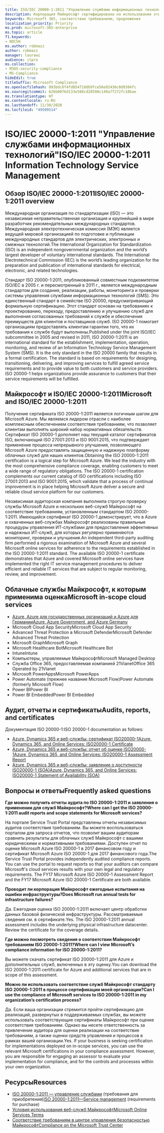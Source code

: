 ```yaml
---
title: ISO/IEC 20000-1:2011 "Управление службами информационных технологий"
description: Корпорация Майкрософт сертифицирована на использование этих стандартов управления службами.
keywords: Microsoft 365, соответствие требованиям, предложения
localization_priority: Priority
ms.prod: microsoft-365-enterprise
ms.topic: article
f1.keywords:
- NOCSH
ms.author: robmazz
author: robmazz
manager: laurawi
audience: itpro
ms.collection:
- M365-security-compliance
- MS-Compliance
hideEdit: true
titleSuffix: Microsoft Compliance
ms.openlocfilehash: 893bdc6f4fd854718db9fce56e92436c0d9384fc
ms.sourcegitcommit: 626b0076d133e588cd28598c149a7f272fc18bae
ms.translationtype: HT
ms.contentlocale: ru-RU
ms.lasthandoff: 11/30/2020
ms.locfileid: "49509514"
---
```

# <a name="isoiec-20000-12011-information-technology-service-management"></a><span data-ttu-id="8e475-104">ISO/IEC 20000-1:2011 "Управление службами информационных технологий"</span><span class="sxs-lookup"><span data-stu-id="8e475-104">ISO/IEC 20000-1:2011 Information Technology Service Management</span></span>

## <a name="isoiec-20000-12011-overview"></a><span data-ttu-id="8e475-105">Обзор ISO/IEC 20000-1:2011</span><span class="sxs-lookup"><span data-stu-id="8e475-105">ISO/IEC 20000-1:2011 overview</span></span>

<span data-ttu-id="8e475-p101">Международная организация по стандартизации (ISO) — это независимая неправительственная организация и крупнейший в мире разработчик рекомендательных международных стандартов. Международная электротехническая комиссия (МЭК) является ведущей мировой организацией по подготовке и публикации международных стандартов для электрических, электронных и смежных технологий.</span><span class="sxs-lookup"><span data-stu-id="8e475-p101">The International Organization for Standardization (ISO) is an independent nongovernmental organization and the world’s largest developer of voluntary international standards. The International Electrotechnical Commission (IEC) is the world’s leading organization for the preparation and publication of international standards for electrical, electronic, and related technologies.</span></span>  
  
<span data-ttu-id="8e475-p102">Стандарт ISO 20000-1:2011, опубликованный совместным подкомитетом ISO/IEC в 2005 г. и пересмотренный в 2011 г., является международным стандартом для создания, реализации, работы, мониторинга и проверки системы управления службами информационных технологий (SMS). Это единственный стандарт в семействе ISO 20000, предусматривающий формальную сертификацию. Этот стандарт основан на требованиях к проектированию, переходу, предоставлению и улучшению служб для выполнения согласованных требований к службе и обеспечения преимуществ для клиентов и поставщиков служб. ISO 20000-1 помогает организациям предоставлять клиентам гарантии того, что их требования к службе будут выполнены.</span><span class="sxs-lookup"><span data-stu-id="8e475-p102">Published under the joint ISO/IEC subcommittee in 2005 and revised in 2011, ISO 20000-1:2011 is an international standard for the establishment, implementation, operation, monitoring, and review of an Information Technology Service Management System (SMS). It is the only standard in the ISO 20000 family that results in a formal certification. The standard is based on requirements for designing, transitioning, delivering, and improving services to fulfill agreed service requirements and to provide value to both customers and service providers. ISO 20000-1 helps organizations provide assurance to customers that their service requirements will be fulfilled.</span></span>

## <a name="microsoft-and-isoiec-20000-12011"></a><span data-ttu-id="8e475-112">Майкрософт и ISO/IEC 20000-1:2011</span><span class="sxs-lookup"><span data-stu-id="8e475-112">Microsoft and ISO/IEC 20000-1:2011</span></span>

<span data-ttu-id="8e475-p103">Получение сертификата ISO 20000-1:2011 является логичным шагом для Microsoft Azure. Мы являемся лидером отрасли с наиболее комплексным обеспечением соответствия требованиям, что позволяет клиентам выполнять широкий набор нормативных обязательств. Сертификат ISO 20000-1 дополняет наш текущий каталог сертификатов ISO, включающий ISO 27001:2013 и ISO 9001:2015, что подтверждает применение процесса непрерывного улучшения, позволяющего Microsoft Azure предоставлять защищенную и надежную платформу облачных служб для наших клиентов.</span><span class="sxs-lookup"><span data-stu-id="8e475-p103">Obtaining the ISO 20000-1:2011 certification is a logical step for Microsoft Azure. We lead the industry with the most comprehensive compliance coverage, enabling customers to meet a wide range of regulatory obligations. The ISO 20000-1 certification complements our current catalog of ISO certifications including ISO 27001:2013 and ISO 9001:2015, which validate that a process of continual improvement is in place helping Microsoft Azure deliver a secure and reliable cloud service platform for our customers.</span></span>  
  
<span data-ttu-id="8e475-p104">Независимая аудиторская компания выполнила строгую проверку службы Microsoft Azure и нескольких веб-служб Майкрософт на соответствие требованиям, установленным стандартом ISO 20000-1:2011. Имеющийся сертификат ISO 20000-1 демонстрирует, что в Azure и охваченных веб-службах Майкрософт реализованы правильные процедуры управления ИТ-службами для предоставления эффективных и надежных ИТ-служб, для которых регулярно применяются мониторинг, проверки и улучшения.</span><span class="sxs-lookup"><span data-stu-id="8e475-p104">An independent third-party auditing firm performed a rigorous examination of Microsoft Azure and several Microsoft online services for adherence to the requirements established in the ISO 20000-1:2011 standard. The available ISO 20000-1 certificate demonstrates that Azure and covered Microsoft online services have implemented the right IT service management procedures to deliver efficient and reliable IT services that are subject to regular monitoring, review, and improvement.</span></span>

## <a name="microsoft-in-scope-cloud-services"></a><span data-ttu-id="8e475-118">Облачные службы Майкрософт, к которым применима оценка</span><span class="sxs-lookup"><span data-stu-id="8e475-118">Microsoft in-scope cloud services</span></span>

- [<span data-ttu-id="8e475-119">Azure, Azure для государственных организаций и Azure для Германии</span><span class="sxs-lookup"><span data-stu-id="8e475-119">Azure, Azure Government, and Azure Germany</span></span>](https://aka.ms/AzureCompliance)
- <span data-ttu-id="8e475-120">Microsoft Cloud App Security</span><span class="sxs-lookup"><span data-stu-id="8e475-120">Microsoft Cloud App Security</span></span>
- <span data-ttu-id="8e475-121">Advanced Threat Protection в Microsoft Defender</span><span class="sxs-lookup"><span data-stu-id="8e475-121">Microsoft Defender Advanced Threat Protection</span></span>
- <span data-ttu-id="8e475-122">Microsoft Graph</span><span class="sxs-lookup"><span data-stu-id="8e475-122">Microsoft Graph</span></span>
- <span data-ttu-id="8e475-123">Microsoft Healthcare Bot</span><span class="sxs-lookup"><span data-stu-id="8e475-123">Microsoft Healthcare Bot</span></span>
- <span data-ttu-id="8e475-124">Intune</span><span class="sxs-lookup"><span data-stu-id="8e475-124">Intune</span></span>
- <span data-ttu-id="8e475-125">Компьютеры, управляемые Майкрософт</span><span class="sxs-lookup"><span data-stu-id="8e475-125">Microsoft Managed Desktop</span></span>
- <span data-ttu-id="8e475-126">Служба Office 365, предоставляемая компанией 21Vianet</span><span class="sxs-lookup"><span data-stu-id="8e475-126">Office 365 Operated by 21Vianet</span></span>
- <span data-ttu-id="8e475-127">Microsoft PowerApps</span><span class="sxs-lookup"><span data-stu-id="8e475-127">Microsoft PowerApps</span></span>
- <span data-ttu-id="8e475-128">Power Automate (прежнее название Microsoft Flow)</span><span class="sxs-lookup"><span data-stu-id="8e475-128">Power Automate (formerly Microsoft Flow)</span></span>
- <span data-ttu-id="8e475-129">Power BI</span><span class="sxs-lookup"><span data-stu-id="8e475-129">Power BI</span></span>
- <span data-ttu-id="8e475-130">Power BI Embedded</span><span class="sxs-lookup"><span data-stu-id="8e475-130">Power BI Embedded</span></span>

## <a name="audits-reports-and-certificates"></a><span data-ttu-id="8e475-131">Аудит, отчеты и сертификаты</span><span class="sxs-lookup"><span data-stu-id="8e475-131">Audits, reports, and certificates</span></span>

<span data-ttu-id="8e475-132">Документация ISO 20000-1:</span><span class="sxs-lookup"><span data-stu-id="8e475-132">ISO 20000-1 documentation as follows:</span></span>

- [<span data-ttu-id="8e475-133">Azure, Dynamics 365 и веб-службы: сертификат ISO20000-1</span><span class="sxs-lookup"><span data-stu-id="8e475-133">Azure, Dynamics 365, and Online Services: ISO20000-1 Certificate</span></span>](https://aka.ms/azureiso200001cert)
- [<span data-ttu-id="8e475-134">Azure, Dynamics 365 и веб-службы: отчет об оценке ISO20000-1</span><span class="sxs-lookup"><span data-stu-id="8e475-134">Azure, Dynamics 365, and Online Services: ISO20000-1 Assessment Report</span></span>](https://aka.ms/azureiso200001report)
- [<span data-ttu-id="8e475-135">Azure, Dynamics 365 и веб-службы: заявление о доступности ISO20000-1 (SOA)</span><span class="sxs-lookup"><span data-stu-id="8e475-135">Azure, Dynamics 365, and Online Services: ISO20000-1 Statement of Availability (SOA)</span></span>](https://aka.ms/azureiso200001soa)

## <a name="frequently-asked-questions"></a><span data-ttu-id="8e475-136">Вопросы и ответы</span><span class="sxs-lookup"><span data-stu-id="8e475-136">Frequently asked questions</span></span>

<span data-ttu-id="8e475-137">**Где можно получить отчеты аудита по ISO 20000-1:2011 и заявления о применении для служб Майкрософт?**</span><span class="sxs-lookup"><span data-stu-id="8e475-137">**Where can I get the ISO 20000-1:2011 audit reports and scope statements for Microsoft services?**</span></span>

<span data-ttu-id="8e475-p105">На портале Service Trust Portal представлены отчеты независимых аудитов соответствия требованиям. Вы можете воспользоваться порталом для запроса отчетов, что позволит вашим аудиторам сравнить результаты для облачных служб Майкрософт с вашими юридическими и нормативными требованиями. Доступен отчет по оценке Microsoft Azure ISO 20000-1 в 2017 финансовом году и сертификат Microsoft Azure ISO 20000-1 для 2017 финансового года.</span><span class="sxs-lookup"><span data-stu-id="8e475-p105">The Service Trust Portal provides independently audited compliance reports. You can use the portal to request reports so that your auditors can compare Microsoft's cloud services results with your own legal and regulatory requirements. The FY17 Microsoft Azure ISO 20000-1 Assessment Report and the FY17 Microsoft Azure ISO 20000-1 Certificate are both available.</span></span>

<span data-ttu-id="8e475-141">**Проводит ли корпорация Майкрософт ежегодные испытания на ошибки инфраструктуры?**</span><span class="sxs-lookup"><span data-stu-id="8e475-141">**Does Microsoft run annual tests for infrastructure failures?**</span></span>

<span data-ttu-id="8e475-p106">Да. Ежегодная оценка ISO 20000-1:2011 включает центр обработки данных базовой физической инфраструктуры. Рассматриваемые сведения см. в сертификате.</span><span class="sxs-lookup"><span data-stu-id="8e475-p106">Yes. The ISO 20000-1:2011 annual assessment includes the underlying physical infrastructure datacenter. Review the certificate for the coverage details.</span></span>

<span data-ttu-id="8e475-145">**Где можно посмотреть сведения о соответствии Майкрософт требованиям ISO 20000-1:2011?**</span><span class="sxs-lookup"><span data-stu-id="8e475-145">**Where can I view Microsoft’s compliance information for ISO 20000-1:2011?**</span></span>

<span data-ttu-id="8e475-146">Вы можете скачать сертификат ISO 20000-1:2011 для Azure и дополнительных служб, включенных в эту оценку.</span><span class="sxs-lookup"><span data-stu-id="8e475-146">You can download the ISO 20000-1:2011 certificate for Azure and additional services that are in scope of this assessment.</span></span>

<span data-ttu-id="8e475-147">**Можно ли использовать соответствие служб Майкрософт стандарту ISO 20000-1:2011 в процессе сертификации моей организации?**</span><span class="sxs-lookup"><span data-stu-id="8e475-147">**Can I use the compliance of Microsoft services to ISO 20000-1:2011 in my organization’s certification process?**</span></span>

<span data-ttu-id="8e475-p107">Да. Если ваша организации стремится пройти сертификацию для реализаций, развернутых в поддерживаемых службах, вы можете использовать соответствующие сертификаты Майкрософт при оценке соответствия требованиям. Однако вы несете ответственность за привлечение аудитора для оценки реализации на соответствие требованиям, а также оценки средств управления и процессов в рамках вашей организации.</span><span class="sxs-lookup"><span data-stu-id="8e475-p107">Yes. If your business is seeking certification for implementations deployed on in-scope services, you can use the relevant Microsoft certifications in your compliance assessment. However, you are responsible for engaging an assessor to evaluate your implementation for compliance, and for the controls and processes within your own organization.</span></span>

## <a name="resources"></a><span data-ttu-id="8e475-151">Ресурсы</span><span class="sxs-lookup"><span data-stu-id="8e475-151">Resources</span></span>

- <span data-ttu-id="8e475-152">[ISO 20000-1:2011 — управление службами](https://www.iso.org/standard/51986.html) (требования для приобретения)</span><span class="sxs-lookup"><span data-stu-id="8e475-152">[ISO 20000-1:2011—Service management](https://www.iso.org/standard/51986.html) (requirements for purchase)</span></span>
- [<span data-ttu-id="8e475-153">Условия использования веб-служб Майкрософт</span><span class="sxs-lookup"><span data-stu-id="8e475-153">Microsoft Online Services Terms</span></span>](https://aka.ms/Online-Services-Terms)
- [<span data-ttu-id="8e475-154">Соответствие требованиям в центре управления безопасностью Майкрософт</span><span class="sxs-lookup"><span data-stu-id="8e475-154">Compliance on the Microsoft Trust Center</span></span>](https://www.microsoft.com/trust-center/compliance/compliance-overview)
